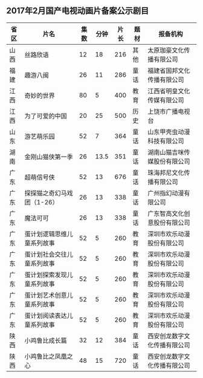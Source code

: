 ## 2017年2月国产电视动画片备案公示剧目
 省区 | 片名 | 集数 | 分钟 | 片长 | 题材 | 报备机构 
---|---|---|---|---|---|---
 山西 | 丝路欣语 | 12 | 18 | 216 | 其他 | 太原珈豪文化传播有限公司 
 福建 | 趣游八闽 | 26 | 11 | 286 | 童话 | 福建省国邦文化传播有限公司 
 江西 | 奇妙的世界 | 80 | 5 | 400 | 教育 | 江西省明皇文化传媒有限公司 
 江西 | 为了可爱的中国 | 20 | 25 | 500 | 历史 | 上饶市广播电视台 
 山东 | 游艺萌乐园 | 52 | 7 | 364 | 童话 | 山东甲壳虫动漫科技有限公司 
 湖南 | 金刚山猫侠第一季 | 26 | 13.5 | 351 | 童话 | 湖南山猫吉咪传媒股份有限公司 
 广东 | 超萌信号侠 | 52 | 13 | 676 | 童话 | 珠海邦尼文化传播有限公司 
 广东 | 探探猫之奇幻马戏团（1-26） | 26 | 13 | 338 | 童话 | 广州指幻动漫有限公司 
 广东 | 魔法可可 | 26 | 13 | 338 | 童话 | 广东智高文化创意股份有限公司 
 广东 | 蛋计划逻辑思维儿童系列故事 | 52 | 5 | 260 | 教育 | 深圳市欢乐动漫股份有限公司 
 广东 | 蛋计划社会交往儿童系列故事 | 52 | 5 | 260 | 教育 | 深圳市欢乐动漫股份有限公司 
 广东 | 蛋计划探索发现儿童系列故事 | 52 | 5 | 260 | 教育 | 深圳市欢乐动漫股份有限公司 
 广东 | 蛋计划艺术创意儿童系列故事 | 52 | 5 | 260 | 教育 | 深圳市欢乐动漫股份有限公司 
 广东 | 蛋计划阅读表达儿童系列故事 | 52 | 5 | 260 | 教育 | 深圳市欢乐动漫股份有限公司 
 陕西 | 小鸡鲁比成长篇 | 32 | 12 | 384 | 童话 | 西安创龙数字文化传播有限公司 
 陕西 | 小鸡鲁比之凤凰之心 | 48 | 15 | 720 | 童话 | 西安创龙数字文化传播有限公司 